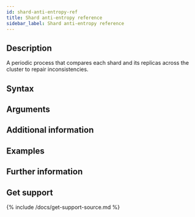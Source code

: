 ```yaml
---
id: shard-anti-entropy-ref
title: Shard anti-entropy reference
sidebar_label: Shard anti-entropy reference
---
```


## Description

A periodic process that compares each shard and its replicas across the cluster to repair inconsistencies.

## Syntax


## Arguments


## Additional information


## Examples


## Further information

## Get support

{% include /docs/get-support-source.md %}
